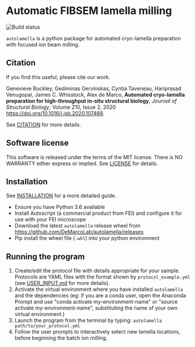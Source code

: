 # Automatic FIBSEM lamella milling

![Build status](https://github.com/DeMarcoLab/autolamella/workflows/Python%20package/badge.svg)

`autolamella` is a python package for automated cryo-lamella preparation
with focused ion beam milling.

## Citation
If you find this useful, please cite our work.

Genevieve Buckley, Gediminas Gervinskas, Cyntia Taveneau, Hariprasad Venugopal, James C. Whisstock, Alex de Marco,
**Automated cryo-lamella preparation for high-throughput in-situ structural biology**,
*Journal of Structural Biology*,
Volume 210, Issue 2,
2020
https://doi.org/10.1016/j.jsb.2020.107488.

See [CITATION](CITATION.md) for more details.

## Software license
This software is released under the terms of the MIT license.
There is NO WARRANTY either express or implied.
See [LICENSE](LICENSE) for details.

## Installation
See [INSTALLATION](INSTALLATION.md) for a more detailed guide.

* Ensure you have Python 3.6 available
* Install Autoscript (a commercial product from FEI)
and configure it for use with your FEI microscope
* Download the latest `autolamella` release wheel from https://github.com/DeMarcoLab/autolamella/releases
* Pip install the wheel file (`.whl`) into your python environment

## Running the program
1. Create/edit the protocol file with details appropriate for your sample.
Protocols are YAML files with the format shown by `protocol_example.yml`
(see [USER_INPUT.md](USER_INPUT.md) for more details).
2. Activate the virtual environment where you have installed `autolamella` and
the dependencies (eg: if you are a conda user, open the Anaconda Prompt and
use "conda activate my-environment-name" or
"source activate my-environment-name", substituting the name of your own
virtual environment.)
3. Launch the program from the terminal by typing:
`autolamella path/to/your_protocol.yml`
4. Follow the user prompts to interactively select new lamella locations,
before beginning the batch ion milling.
